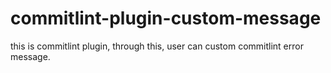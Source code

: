 # commitlint-plugin-custom-message

this is commitlint plugin, through this, user can custom commitlint error message.
